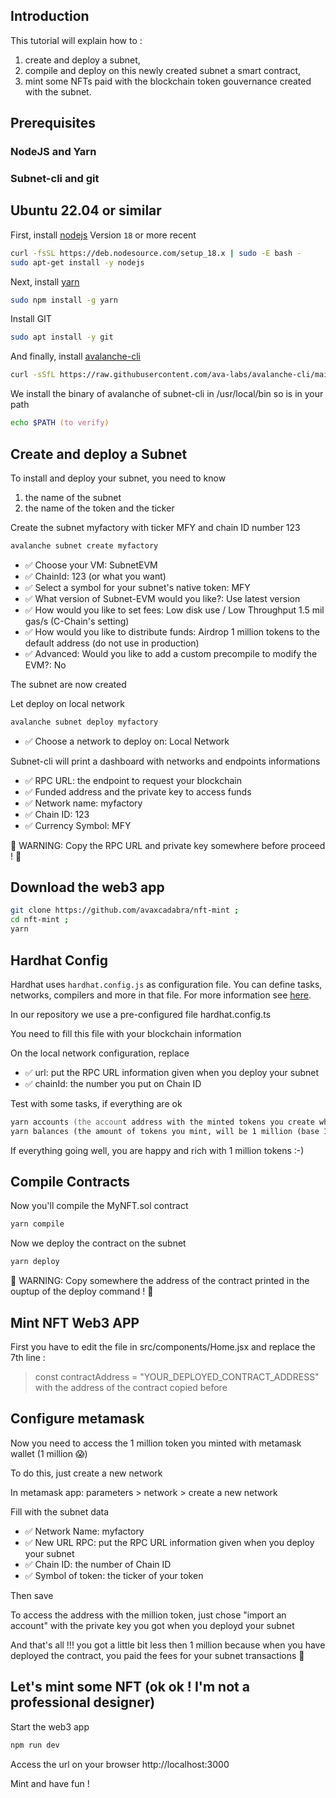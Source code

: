 ## Introduction

This tutorial will explain how to :
1) create and deploy a subnet, 
2) compile and deploy on this newly created subnet a smart contract,
3) mint some NFTs paid with the blockchain token gouvernance created with the subnet.
    
## Prerequisites

### NodeJS and Yarn
### Subnet-cli and git 
## Ubuntu 22.04 or similar

First, install [nodejs](https://deb.nodesource.com/setup_18.x) Version `18` or more recent
```zsh
curl -fsSL https://deb.nodesource.com/setup_18.x | sudo -E bash -
sudo apt-get install -y nodejs
```
Next, install [yarn](https://yarnpkg.com)

```zsh
sudo npm install -g yarn
```

Install GIT

```zsh
sudo apt install -y git
```

And finally, install [avalanche-cli](https://github.com/ava-labs/avalanche-cli)

```zsh
curl -sSfL https://raw.githubusercontent.com/ava-labs/avalanche-cli/main/scripts/install.sh | sudo sh -s -- -b /usr/local/bin
```

We install the binary of avalanche of subnet-cli in /usr/local/bin so is in your path

```zsh
echo $PATH (to verify)
```

## Create and deploy a Subnet

To install and deploy your subnet, you need to know
1) the name of the subnet
2) the name of the token and the ticker

Create the subnet myfactory with ticker MFY and chain ID number 123

```zsh
avalanche subnet create myfactory
``` 

- ✅ Choose your VM: SubnetEVM
- ✅ ChainId: 123 (or what you want)
- ✅ Select a symbol for your subnet's native token: MFY 
- ✅ What version of Subnet-EVM would you like?: Use latest version
- ✅ How would you like to set fees: Low disk use / Low Throughput 1.5 mil gas/s (C-Chain's setting)
- ✅ How would you like to distribute funds: Airdrop 1 million tokens to the default address (do not use in production)
- ✅ Advanced: Would you like to add a custom precompile to modify the EVM\?: No


The subnet are now created

Let deploy on local network

```zsh
avalanche subnet deploy myfactory
```

- ✅ Choose a network to deploy on: Local Network


Subnet-cli will print a dashboard with networks and endpoints informations
- ✅ RPC URL: the endpoint to request your blockchain
- ✅ Funded address and the private key to access funds
- ✅ Network name:     myfactory
- ✅ Chain ID:         123
- ✅ Currency Symbol:  MFY

🔴 WARNING: Copy the RPC URL and private key somewhere before proceed ! 🔴

## Download the web3 app

```zsh
git clone https://github.com/avaxcadabra/nft-mint ;
cd nft-mint ;
yarn
```

## Hardhat Config

Hardhat uses `hardhat.config.js` as configuration file. You can define tasks, networks, compilers and more in that file. For more information see [here](https://hardhat.org/config/).

In our repository we use a pre-configured file hardhat.config.ts

You need to fill this file with your blockchain information

On the local network configuration, replace

- ✅ url: put the RPC URL information given when you deploy your subnet
- ✅ chainId: the number you put on Chain ID

Test with some tasks, if everything are ok

```zsh
yarn accounts (the account address with the minted tokens you create when deploy your subnet)
yarn balances (the amount of tokens you mint, will be 1 million (base 18)
```

If everything going well, you are happy and rich with 1 million tokens :-)
 

## Compile Contracts

Now you'll compile the MyNFT.sol contract

```zsh
yarn compile
```

Now we deploy the contract on the subnet

```zsh
yarn deploy
```

🔴 WARNING: Copy somewhere the address of the contract printed in the ouptup of the deploy command ! 🔴 

## Mint NFT Web3 APP

First you have to edit the file in src/components/Home.jsx and replace the 7th line :
> const contractAddress = "YOUR_DEPLOYED_CONTRACT_ADDRESS" with the address of the contract copied before

## Configure metamask

Now you need to access the 1 million token you minted with metamask wallet (1 million 😱)

To do this, just create a new network

In metamask app: parameters > network > create a new network

Fill with the subnet data

- ✅ Network Name: myfactory
- ✅ New URL RPC: put the RPC URL information given when you deploy your subnet
- ✅ Chain ID: the number of Chain ID
- ✅ Symbol of token: the ticker of your token

Then save

To access the address with the million token, just chose "import an account" with the private key you got when you deployd your subnet

And that's all !!! you got a little bit less then 1 million because when you have deployed the contract, you paid the fees for your subnet transactions 🙂

## Let's mint some NFT (ok ok ! I'm not a professional designer) 

Start the web3 app

```zsh
npm run dev
```

Access the url on your browser http://localhost:3000

Mint and have fun !
